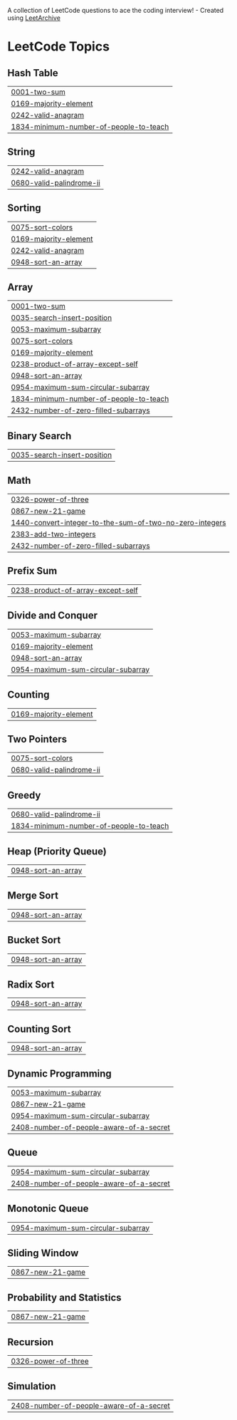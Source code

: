 A collection of LeetCode questions to ace the coding interview! - Created using [LeetArchive](https://github.com/anujlunawat/LeetArchive)


<!---LeetCode Topics Start-->
# LeetCode Topics
## Hash Table
|  |
| ------- |
| [0001-two-sum](https://github.com/Tviens7/DSA-Practice/tree/main/LeetCode/0001-two-sum) |
| [0169-majority-element](https://github.com/Tviens7/DSA-Practice/tree/main/LeetCode/0169-majority-element) |
| [0242-valid-anagram](https://github.com/Tviens7/DSA-Practice/tree/main/LeetCode/0242-valid-anagram) |
| [1834-minimum-number-of-people-to-teach](https://github.com/Tviens7/DSA-Practice/tree/main/LeetCode/1834-minimum-number-of-people-to-teach) |
## String
|  |
| ------- |
| [0242-valid-anagram](https://github.com/Tviens7/DSA-Practice/tree/main/LeetCode/0242-valid-anagram) |
| [0680-valid-palindrome-ii](https://github.com/Tviens7/DSA-Practice/tree/main/LeetCode/0680-valid-palindrome-ii) |
## Sorting
|  |
| ------- |
| [0075-sort-colors](https://github.com/Tviens7/DSA-Practice/tree/main/LeetCode/0075-sort-colors) |
| [0169-majority-element](https://github.com/Tviens7/DSA-Practice/tree/main/LeetCode/0169-majority-element) |
| [0242-valid-anagram](https://github.com/Tviens7/DSA-Practice/tree/main/LeetCode/0242-valid-anagram) |
| [0948-sort-an-array](https://github.com/Tviens7/DSA-Practice/tree/main/LeetCode/0948-sort-an-array) |
## Array
|  |
| ------- |
| [0001-two-sum](https://github.com/Tviens7/DSA-Practice/tree/main/LeetCode/0001-two-sum) |
| [0035-search-insert-position](https://github.com/Tviens7/DSA-Practice/tree/main/LeetCode/0035-search-insert-position) |
| [0053-maximum-subarray](https://github.com/Tviens7/DSA-Practice/tree/main/LeetCode/0053-maximum-subarray) |
| [0075-sort-colors](https://github.com/Tviens7/DSA-Practice/tree/main/LeetCode/0075-sort-colors) |
| [0169-majority-element](https://github.com/Tviens7/DSA-Practice/tree/main/LeetCode/0169-majority-element) |
| [0238-product-of-array-except-self](https://github.com/Tviens7/DSA-Practice/tree/main/LeetCode/0238-product-of-array-except-self) |
| [0948-sort-an-array](https://github.com/Tviens7/DSA-Practice/tree/main/LeetCode/0948-sort-an-array) |
| [0954-maximum-sum-circular-subarray](https://github.com/Tviens7/DSA-Practice/tree/main/LeetCode/0954-maximum-sum-circular-subarray) |
| [1834-minimum-number-of-people-to-teach](https://github.com/Tviens7/DSA-Practice/tree/main/LeetCode/1834-minimum-number-of-people-to-teach) |
| [2432-number-of-zero-filled-subarrays](https://github.com/Tviens7/DSA-Practice/tree/main/LeetCode/2432-number-of-zero-filled-subarrays) |
## Binary Search
|  |
| ------- |
| [0035-search-insert-position](https://github.com/Tviens7/DSA-Practice/tree/main/LeetCode/0035-search-insert-position) |
## Math
|  |
| ------- |
| [0326-power-of-three](https://github.com/Tviens7/DSA-Practice/tree/main/LeetCode/0326-power-of-three) |
| [0867-new-21-game](https://github.com/Tviens7/DSA-Practice/tree/main/LeetCode/0867-new-21-game) |
| [1440-convert-integer-to-the-sum-of-two-no-zero-integers](https://github.com/Tviens7/DSA-Practice/tree/main/LeetCode/1440-convert-integer-to-the-sum-of-two-no-zero-integers) |
| [2383-add-two-integers](https://github.com/Tviens7/DSA-Practice/tree/main/LeetCode/2383-add-two-integers) |
| [2432-number-of-zero-filled-subarrays](https://github.com/Tviens7/DSA-Practice/tree/main/LeetCode/2432-number-of-zero-filled-subarrays) |
## Prefix Sum
|  |
| ------- |
| [0238-product-of-array-except-self](https://github.com/Tviens7/DSA-Practice/tree/main/LeetCode/0238-product-of-array-except-self) |
## Divide and Conquer
|  |
| ------- |
| [0053-maximum-subarray](https://github.com/Tviens7/DSA-Practice/tree/main/LeetCode/0053-maximum-subarray) |
| [0169-majority-element](https://github.com/Tviens7/DSA-Practice/tree/main/LeetCode/0169-majority-element) |
| [0948-sort-an-array](https://github.com/Tviens7/DSA-Practice/tree/main/LeetCode/0948-sort-an-array) |
| [0954-maximum-sum-circular-subarray](https://github.com/Tviens7/DSA-Practice/tree/main/LeetCode/0954-maximum-sum-circular-subarray) |
## Counting
|  |
| ------- |
| [0169-majority-element](https://github.com/Tviens7/DSA-Practice/tree/main/LeetCode/0169-majority-element) |
## Two Pointers
|  |
| ------- |
| [0075-sort-colors](https://github.com/Tviens7/DSA-Practice/tree/main/LeetCode/0075-sort-colors) |
| [0680-valid-palindrome-ii](https://github.com/Tviens7/DSA-Practice/tree/main/LeetCode/0680-valid-palindrome-ii) |
## Greedy
|  |
| ------- |
| [0680-valid-palindrome-ii](https://github.com/Tviens7/DSA-Practice/tree/main/LeetCode/0680-valid-palindrome-ii) |
| [1834-minimum-number-of-people-to-teach](https://github.com/Tviens7/DSA-Practice/tree/main/LeetCode/1834-minimum-number-of-people-to-teach) |
## Heap (Priority Queue)
|  |
| ------- |
| [0948-sort-an-array](https://github.com/Tviens7/DSA-Practice/tree/main/LeetCode/0948-sort-an-array) |
## Merge Sort
|  |
| ------- |
| [0948-sort-an-array](https://github.com/Tviens7/DSA-Practice/tree/main/LeetCode/0948-sort-an-array) |
## Bucket Sort
|  |
| ------- |
| [0948-sort-an-array](https://github.com/Tviens7/DSA-Practice/tree/main/LeetCode/0948-sort-an-array) |
## Radix Sort
|  |
| ------- |
| [0948-sort-an-array](https://github.com/Tviens7/DSA-Practice/tree/main/LeetCode/0948-sort-an-array) |
## Counting Sort
|  |
| ------- |
| [0948-sort-an-array](https://github.com/Tviens7/DSA-Practice/tree/main/LeetCode/0948-sort-an-array) |
## Dynamic Programming
|  |
| ------- |
| [0053-maximum-subarray](https://github.com/Tviens7/DSA-Practice/tree/main/LeetCode/0053-maximum-subarray) |
| [0867-new-21-game](https://github.com/Tviens7/DSA-Practice/tree/main/LeetCode/0867-new-21-game) |
| [0954-maximum-sum-circular-subarray](https://github.com/Tviens7/DSA-Practice/tree/main/LeetCode/0954-maximum-sum-circular-subarray) |
| [2408-number-of-people-aware-of-a-secret](https://github.com/Tviens7/DSA-Practice/tree/main/LeetCode/2408-number-of-people-aware-of-a-secret) |
## Queue
|  |
| ------- |
| [0954-maximum-sum-circular-subarray](https://github.com/Tviens7/DSA-Practice/tree/main/LeetCode/0954-maximum-sum-circular-subarray) |
| [2408-number-of-people-aware-of-a-secret](https://github.com/Tviens7/DSA-Practice/tree/main/LeetCode/2408-number-of-people-aware-of-a-secret) |
## Monotonic Queue
|  |
| ------- |
| [0954-maximum-sum-circular-subarray](https://github.com/Tviens7/DSA-Practice/tree/main/LeetCode/0954-maximum-sum-circular-subarray) |
## Sliding Window
|  |
| ------- |
| [0867-new-21-game](https://github.com/Tviens7/DSA-Practice/tree/main/LeetCode/0867-new-21-game) |
## Probability and Statistics
|  |
| ------- |
| [0867-new-21-game](https://github.com/Tviens7/DSA-Practice/tree/main/LeetCode/0867-new-21-game) |
## Recursion
|  |
| ------- |
| [0326-power-of-three](https://github.com/Tviens7/DSA-Practice/tree/main/LeetCode/0326-power-of-three) |
## Simulation
|  |
| ------- |
| [2408-number-of-people-aware-of-a-secret](https://github.com/Tviens7/DSA-Practice/tree/main/LeetCode/2408-number-of-people-aware-of-a-secret) |
<!---LeetCode Topics End-->